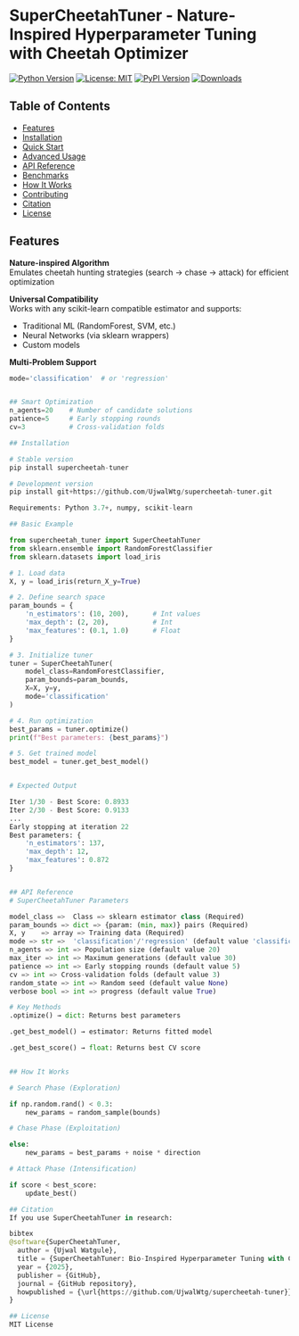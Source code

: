 # SuperCheetahTuner - Nature-Inspired Hyperparameter Tuning with Cheetah Optimizer

[![Python Version](https://img.shields.io/badge/python-3.7%2B-blue)](https://www.python.org/)
[![License: MIT](https://img.shields.io/badge/License-MIT-yellow.svg)](https://opensource.org/licenses/MIT)
[![PyPI Version](https://img.shields.io/pypi/v/cheetah-tuner)](https://pypi.org/project/cheetah-tuner/)
[![Downloads](https://img.shields.io/pypi/dm/cheetah-tuner)](https://pypistats.org/packages/cheetah-tuner)


## Table of Contents
- [Features](#features)
- [Installation](#installation)
- [Quick Start](#quick-start)
- [Advanced Usage](#advanced-usage)
- [API Reference](#api-reference)
- [Benchmarks](#benchmarks)
- [How It Works](#how-it-works)
- [Contributing](#contributing)
- [Citation](#citation)
- [License](#license)

## Features 

**Nature-inspired Algorithm**  
Emulates cheetah hunting strategies (search → chase → attack) for efficient optimization

**Universal Compatibility**  
Works with any scikit-learn compatible estimator and supports:
- Traditional ML (RandomForest, SVM, etc.)
- Neural Networks (via sklearn wrappers)
- Custom models

 **Multi-Problem Support**
```python
mode='classification'  # or 'regression'


## Smart Optimization
n_agents=20    # Number of candidate solutions
patience=5     # Early stopping rounds
cv=3           # Cross-validation folds

## Installation

# Stable version
pip install supercheetah-tuner

# Development version
pip install git+https://github.com/UjwalWtg/supercheetah-tuner.git

Requirements: Python 3.7+, numpy, scikit-learn

## Basic Example

from supercheetah_tuner import SuperCheetahTuner
from sklearn.ensemble import RandomForestClassifier
from sklearn.datasets import load_iris

# 1. Load data
X, y = load_iris(return_X_y=True)

# 2. Define search space
param_bounds = {
    'n_estimators': (10, 200),      # Int values
    'max_depth': (2, 20),           # Int
    'max_features': (0.1, 1.0)      # Float
}

# 3. Initialize tuner
tuner = SuperCheetahTuner(
    model_class=RandomForestClassifier,
    param_bounds=param_bounds,
    X=X, y=y,
    mode='classification'
)

# 4. Run optimization
best_params = tuner.optimize()
print(f"Best parameters: {best_params}")

# 5. Get trained model
best_model = tuner.get_best_model()


# Expected Output

Iter 1/30 - Best Score: 0.8933
Iter 2/30 - Best Score: 0.9133
...
Early stopping at iteration 22
Best parameters: {
    'n_estimators': 137, 
    'max_depth': 12, 
    'max_features': 0.872
}


## API Reference
# SuperCheetahTuner Parameters

model_class =>	Class => sklearn estimator class (Required)
param_bounds =>	dict => {param: (min, max)} pairs (Required)
X, y	=> array => Training data (Required)
mode =>	str => 	'classification'/'regression' (default value 'classification')
n_agents => int => Population size (default value 20)
max_iter => int => Maximum generations (default value 30)
patience => int => Early stopping rounds (default value 5)
cv => int => Cross-validation folds (default value 3)
random_state => int => Random seed (default value None)
verbose	bool => int => progress	(default value True)

# Key Methods
.optimize() → dict: Returns best parameters

.get_best_model() → estimator: Returns fitted model

.get_best_score() → float: Returns best CV score


## How It Works 

# Search Phase (Exploration)

if np.random.rand() < 0.3:
    new_params = random_sample(bounds)

# Chase Phase (Exploitation)

else:
    new_params = best_params + noise * direction

# Attack Phase (Intensification)

if score < best_score:
    update_best()

## Citation
If you use SuperCheetahTuner in research:

bibtex
@software{SuperCheetahTuner,
  author = {Ujwal Watgule},
  title = {SuperCheetahTuner: Bio-Inspired Hyperparameter Tuning with Cheetah Optimizer},
  year = {2025},
  publisher = {GitHub},
  journal = {GitHub repository},
  howpublished = {\url{https://github.com/UjwalWtg/supercheetah-tuner}}
}

## License 
MIT License